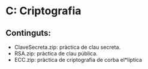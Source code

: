 # C: Criptografia
## Continguts:
* ClaveSecreta.zip: pràctica de clau secreta.
* RSA.zip: pràctica de clau pública.
* ECC.zip: pràctica de criptografia de corba el*líptica
